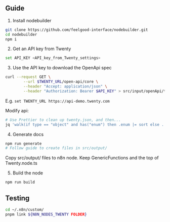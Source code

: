 ## Guide

1. Install nodebuilder
```sh
git clone https://github.com/feelgood-interface/nodebuilder.git
cd nodebuilder
npm i
```

2. Get an API key from Twenty
```sh
set API_KEY <API_key_from_Twenty_settings>
```
3. Use the API key to download the OpenApi spec


```sh
curl --request GET \
        --url $TWENTY_URL/open-api/core \
        --header "Accept: application/json" \
        --header "Authorization: Bearer $API_KEY" > src/input/openApi/twenty.json
```

E.g. `set TWENTY_URL https://api-demo.twenty.com`

Modify api:
```sh
# Use Prettier to clean up twenty.json, and then...
jq 'walk(if type == "object" and has("enum") then .enum |= sort else . end)' src/input/openApi/twenty.json > src/input/openApi/twenty.json
```


4. Generate docs
```sh
npm run generate
# Follow guide to create files in src/output/
```

Copy src/output/ files to n8n node. Keep GenericFunctions and the top of Twenty.node.ts

5. Build the node
```sh
npm run build
```


## Testing

```sh
cd ~/.n8n/custom/
pnpm link ${N8N_NODES_TWENTY FOLDER}
```

